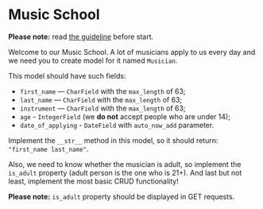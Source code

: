 # Music School

**Please note:** read [the guideline](https://github.com/mate-academy/py-task-guideline/blob/main/README.md)
before start.

Welcome to our Music School.
A lot of musicians apply to us every day and we need you to create model for it named `Musician`.

This model should have such fields:
* `first_name` — `CharField` with the `max_length` of 63;
* `last_name` — `CharField` with the `max_length` of 63;
* `instrument` — `CharField` with the `max_length` of 63;
* `age` - `IntegerField` (we **do not** accept people who are under 14);
* `date_of_applying` - `DateField` with `auto_now_add` parameter.

Implement the `__str__` method in this model, so it should return: `"first_name last_name"`.

Also, we need to know whether the musician is adult, so implement the `is_adult` property (adult person is the one who is 21+).
And last but not least, implement the most basic CRUD functionality!

**Please note:** `is_adult` property should be displayed in GET requests.
